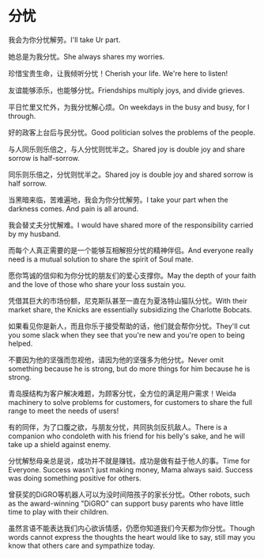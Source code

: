 # 分忧

<p><span class="chinese">我会为你分忧解劳。</span><span class="english">I'll take Ur part.</span></p>

<p><span class="chinese">她总是为我分忧。</span><span class="english">She always shares my worries.</span></p>

<p><span class="chinese">珍惜宝贵生命，让我倾听分忧！</span><span class="english">Cherish your life. We're here to listen!</span></p>

<p><span class="chinese">友谊能够添乐，也能够分忧。</span><span class="english">Friendships multiply joys, and divide grieves.</span></p>

<p><span class="chinese">平日忙里又忙外，为我分忧解心烦。</span><span class="english">On weekdays in the busy and busy, for I through.</span></p>

<p><span class="chinese">好的政客上台后与民分忧。</span><span class="english">Good politician solves the problems of the people.</span></p>

<p><span class="chinese">与人同乐则乐倍之，与人分忧则忧半之。</span><span class="english">Shared joy is double joy and share sorrow is half-sorrow.</span></p>

<p><span class="chinese">同乐则乐倍之，分忧则忧半之。</span><span class="english">Shared joy is double joy and shared sorrow is half sorrow.</span></p>

<p><span class="chinese">当黑暗来临，苦难遍地，我会为你分忧解劳。</span><span class="english">I take your part when the darkness comes. And pain is all around.</span></p>

<p><span class="chinese">我会替丈夫分忧解难。</span><span class="english">I would have shared more of the responsibility carried by my husband.</span></p>

<p><span class="chinese">而每个人真正需要的是一个能够互相解担分忧的精神伴侣。</span><span class="english">And everyone really need is a mutual solution to share the spirit of Soul mate.</span></p>

<p><span class="chinese">愿你笃诚的信仰和为你分忧的朋友们的爱心支撑你。</span><span class="english">May the depth of your faith and the love of those who share your loss sustain you.</span></p>

<p><span class="chinese">凭借其巨大的市场份额，尼克斯队甚至一直在为夏洛特山猫队分忧。</span><span class="english">With their market share, the Knicks are essentially subsidizing the Charlotte Bobcats.</span></p>

<p><span class="chinese">如果看见你是新人，而且你乐于接受帮助的话，他们就会帮你分忧。</span><span class="english">They'll cut you some slack when they see that you're new and you're open to being helped.</span></p>

<p><span class="chinese">不要因为他的坚强而忽视他，请因为他的坚强多为他分忧。</span><span class="english">Never omit something because he is strong, but do more things for him because he is strong.</span></p>

<p><span class="chinese">青岛膜结构为客户解决难题，为顾客分忧，全方位的满足用户需求！</span><span class="english">Weida machinery to solve problems for customers, for customers to share the full range to meet the needs of users!</span></p>

<p><span class="chinese">有的同伴，为了口腹之欲，与朋友分忧，共同执剑反抗敌人。</span><span class="english">There is a companion who condoleth with his friend for his belly's sake, and he will take up a shield against enemy.</span></p>

<p><span class="chinese">分忧解愁母亲总是说，成功并不就是赚钱。成功是做有益于他人的事。</span><span class="english">Time for Everyone. Success wasn't just making money, Mama always said. Success was doing something positive for others.</span></p>

<p><span class="chinese">曾获奖的DiGRO等机器人可以为没时间陪孩子的家长分忧。</span><span class="english">Other robots, such as the  award-winning "DiGRO" can support busy parents who have little time to play with their children.</span></p>

<p><span class="chinese">虽然言语不能表达我们内心欲诉情感，仍愿你知道我们今天都为你分忧。</span><span class="english">Though words cannot express the thoughts the heart would like to say, still may you know that others care and sympathize today.</span></p>

